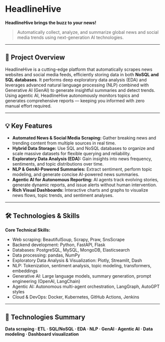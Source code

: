 # HeadlineHive

 **HeadlineHive brings the buzz to your news!**  
> Automatically collect, analyze, and summarize global news and social media trends using next-generation AI technologies.

---

## 🚀 Project Overview

HeadlineHive is a cutting-edge platform that automatically scrapes news websites and social media feeds, efficiently storing data in both **NoSQL and SQL databases**. It performs deep exploratory data analysis (EDA) and leverages advanced natural language processing (NLP) combined with Generative AI (GenAI) to generate insightful summaries and detect trends. Using agentic AI, HeadlineHive autonomously monitors topics and generates comprehensive reports — keeping you informed with zero manual effort required.

---

## 💡 Key Features

- **Automated News & Social Media Scraping:** Gather breaking news and trending content from multiple sources in real time.  
- **Hybrid Data Storage:** Use SQL and NoSQL databases to organize and scale massive datasets for flexible querying and reliability.  
- **Exploratory Data Analysis (EDA):** Gain insights into news frequency, sentiments, and topic distributions over time.  
- **NLP & GenAI-Powered Summaries:** Extract sentiment, perform topic modeling, and generate concise AI-powered news summaries.  
- **Agentic AI for Autonomous Reporting:** AI agents track evolving stories, generate dynamic reports, and issue alerts without human intervention.  
- **Rich Visual Dashboards:** Interactive charts and graphs to visualize news flows, topic trends, and sentiment analyses.

---

## 🛠️ Technologies & Skills

**Core Technical Skills:**

- Web scraping: BeautifulSoup, Scrapy, Praw, SnsScrape  
- Backend development: Python, FastAPI, Flask  
- Databases: PostgreSQL, MySQL, MongoDB, Elasticsearch  
- Data processing: pandas, NumPy  
- Exploratory Data Analysis & Visualization: Plotly, Streamlit, Dash  
- NLP: Tokenization, sentiment analysis, topic modeling, transformers, embeddings  
- Generative AI: Large language models, summary generation, prompt engineering (OpenAI, LangChain)  
- Agentic AI: Autonomous multi-agent orchestration, LangGraph, AutoGPT styles  
- Cloud & DevOps: Docker, Kubernetes, GitHub Actions, Jenkins  

---

## 🧩 Technologies Summary

**Data scraping · ETL · SQL/NoSQL · EDA · NLP · GenAI · Agentic AI · Data modeling · Dashboard visualization**
